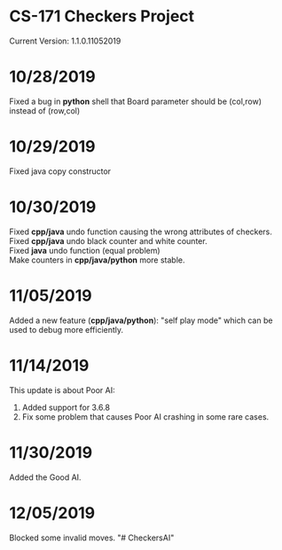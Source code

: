 # CS-171 Checkers Project
Current Version: 1.1.0.11052019
# 10/28/2019
Fixed a bug in **python** shell that Board parameter should be (col,row) instead of (row,col) 
# 10/29/2019
Fixed java copy constructor
# 10/30/2019
Fixed **cpp/java** undo function causing the wrong attributes of checkers. <br>
Fixed **cpp/java** undo black counter and white counter.<br>
Fixed **java** undo function (equal problem)<br>
Make counters in **cpp/java/python** more stable.<br>
# 11/05/2019
Added a new feature (**cpp/java/python**): "self play mode" which can be used to debug more efficiently.
# 11/14/2019
This update is about Poor AI:
1. Added support for 3.6.8
2. Fix some problem that causes Poor AI crashing in some rare cases.

# 11/30/2019
Added the Good AI.

# 12/05/2019
Blocked some invalid moves.
"# CheckersAI" 
